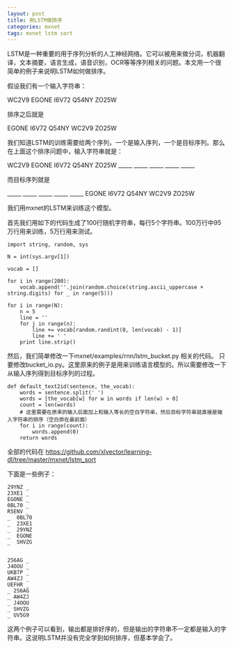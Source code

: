 ```yaml
---
layout: post
title: 用LSTM做排序
categories: mxnet
tags: mxnet lstm sort
---
```


LSTM是一种重要的用于序列分析的人工神经网络。它可以被用来做分词，机器翻译，文本摘要，语言生成，语音识别，OCR等等序列相关的问题。本文用一个很简单的例子来说明LSTM如何做排序。

假设我们有一个输入字符串：

WC2V9 EGONE I6V72 Q54NY ZO25W

排序之后就是

EGONE I6V72 Q54NY WC2V9 ZO25W

我们知道LSTM的训练需要给两个序列，一个是输入序列，一个是目标序列。那么在上面这个排序问题中，输入字符串就是：

WC2V9 EGONE I6V72 Q54NY ZO25W _____ _____ _____ _____ _____

而目标序列就是

_____ _____ _____ _____ _____ EGONE I6V72 Q54NY WC2V9 ZO25W

我们用mxnet的LSTM来训练这个模型。

首先我们用如下的代码生成了100行随机字符串，每行5个字符串。100万行中95万行用来训练，5万行用来测试。

    import string, random, sys

    N = int(sys.argv[1])

    vocab = []

    for i in range(200):
        vocab.append(''.join(random.choice(string.ascii_uppercase + string.digits) for _ in range(5)))

    for i in range(N):
        n = 5
        line = ''
        for j in range(n):
            line += vocab[random.randint(0, len(vocab) - 1)]
            line += ' '
        print line.strip()

然后，我们简单修改一下mxnet/examples/rnn/lstm_bucket.py 相关的代码。
只要修改bucket_io.py。这里原来的例子是用来训练语言模型的。所以需要修改一下从输入序列得到目标序列的过程。

    def default_text2id(sentence, the_vocab):
        words = sentence.split(' ')
        words = [the_vocab[w] for w in words if len(w) > 0]
        count = len(words)
        # 这里需要在原来的输入后面加上和输入等长的空白字符串，然后目标字符串就直接是输入字符串的排序（空白排在最前面）
        for i in range(count):
            words.append(0)
        return words

全部的代码在 https://github.com/xlvector/learning-dl/tree/master/mxnet/lstm_sort

下面是一些例子：

    29YNZ _
    23XE1 _
    EGONE _
    0BL70 _
    R5ENV _
    _  0BL70
    _  23XE1
    _  29YNZ
    _  EGONE
    _  SHVZG


    2S6AG _
    J4OOU _
    UKB7P _
    AW4ZJ _
    UEFHR _
    _ 2S6AG
    _ AW4ZJ
    _ J4OOU
    _ SHVZG
    _ UV5G9

这两个例子可以看到，输出都是排好序的，但是输出的字符串不一定都是输入的字符串。这说明LSTM并没有完全学到如何排序，但基本学会了。
